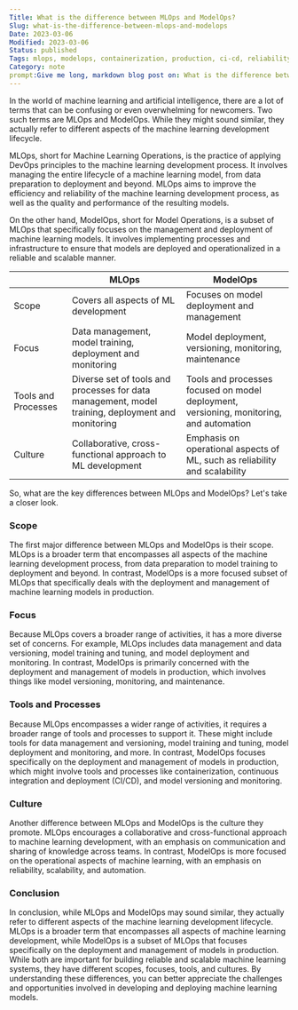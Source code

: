 ```yaml
---
Title: What is the difference between MLOps and ModelOps?
Slug: what-is-the-difference-between-mlops-and-modelops
Date: 2023-03-06
Modified: 2023-03-06
Status: published
Tags: mlops, modelops, containerization, production, ci-cd, reliability, scalability, automation
Category: note
prompt:Give me long, markdown blog post on: What is the difference between MLOps and ModelOps?. Use emphasis (bold) and hyperlinks where appropriate.
---
```


In the world of machine learning and artificial intelligence, there are a lot of terms that can be confusing or even overwhelming for newcomers. Two such terms are MLOps and ModelOps. While they might sound similar, they actually refer to different aspects of the machine learning development lifecycle.

MLOps, short for Machine Learning Operations, is the practice of applying DevOps principles to the machine learning development process. It involves managing the entire lifecycle of a machine learning model, from data preparation to deployment and beyond. MLOps aims to improve the efficiency and reliability of the machine learning development process, as well as the quality and performance of the resulting models.

On the other hand, ModelOps, short for Model Operations, is a subset of MLOps that specifically focuses on the management and deployment of machine learning models. It involves implementing processes and infrastructure to ensure that models are deployed and operationalized in a reliable and scalable manner.


|    | MLOps                             | ModelOps                              |
|----|-----------------------------------|---------------------------------------|
|Scope| Covers all aspects of ML development | Focuses on model deployment and management |
|Focus| Data management, model training, deployment and monitoring | Model deployment, versioning, monitoring, maintenance |
|Tools and Processes| Diverse set of tools and processes for data management, model training, deployment and monitoring | Tools and processes focused on model deployment, versioning, monitoring, and automation |
|Culture| Collaborative, cross-functional approach to ML development | Emphasis on operational aspects of ML, such as reliability and scalability |


So, what are the key differences between MLOps and ModelOps? Let's take a closer look.

### Scope

The first major difference between MLOps and ModelOps is their scope. MLOps is a broader term that encompasses all aspects of the machine learning development process, from data preparation to model training to deployment and beyond. In contrast, ModelOps is a more focused subset of MLOps that specifically deals with the deployment and management of machine learning models in production.

### Focus

Because MLOps covers a broader range of activities, it has a more diverse set of concerns. For example, MLOps includes data management and data versioning, model training and tuning, and model deployment and monitoring. In contrast, ModelOps is primarily concerned with the deployment and management of models in production, which involves things like model versioning, monitoring, and maintenance.

### Tools and Processes

Because MLOps encompasses a wider range of activities, it requires a broader range of tools and processes to support it. These might include tools for data management and versioning, model training and tuning, model deployment and monitoring, and more. In contrast, ModelOps focuses specifically on the deployment and management of models in production, which might involve tools and processes like containerization, continuous integration and deployment (CI/CD), and model versioning and monitoring.

### Culture

Another difference between MLOps and ModelOps is the culture they promote. MLOps encourages a collaborative and cross-functional approach to machine learning development, with an emphasis on communication and sharing of knowledge across teams. In contrast, ModelOps is more focused on the operational aspects of machine learning, with an emphasis on reliability, scalability, and automation.


### Conclusion

In conclusion, while MLOps and ModelOps may sound similar, they actually refer to different aspects of the machine learning development lifecycle. MLOps is a broader term that encompasses all aspects of machine learning development, while ModelOps is a subset of MLOps that focuses specifically on the deployment and management of models in production. While both are important for building reliable and scalable machine learning systems, they have different scopes, focuses, tools, and cultures. By understanding these differences, you can better appreciate the challenges and opportunities involved in developing and deploying machine learning models.
